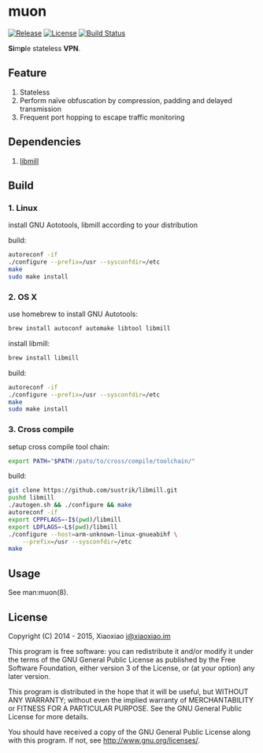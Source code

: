 # muon #

[![Release](https://img.shields.io/github/release/XiaoxiaoPu/muon.svg)](https://github.com/XiaoxiaoPu/muon/releases/latest)
[![License](https://img.shields.io/badge/license-GPL%203-blue.svg)](https://www.gnu.org/licenses/gpl.html)
[![Build Status](https://ci.xiaoxiao.im/buildStatus/icon?job=muon)](https://ci.xiaoxiao.im/job/muon)

**Si**m**p**le stateless **VPN**.

## Feature ##

1. Stateless
2. Perform naïve obfuscation by compression, padding and delayed transmission
3. Frequent port hopping to escape traffic monitoring


## Dependencies ##

1. [libmill](http://libmill.org/)


## Build ##

### 1. Linux ###

install GNU Aototools, libmill according to your distribution

build:

```bash
autoreconf -if
./configure --prefix=/usr --sysconfdir=/etc
make
sudo make install
```

### 2. OS X ###

use homebrew to install GNU Autotools:

```bash
brew install autoconf automake libtool libmill
```

install libmill:

```bash
brew install libmill
```

build:

```bash
autoreconf -if
./configure --prefix=/usr --sysconfdir=/etc
make
sudo make install
```

### 3. Cross compile ###

setup cross compile tool chain:

```bash
export PATH="$PATH:/pato/to/cross/compile/toolchain/"
```

build:

```bash
git clone https://github.com/sustrik/libmill.git
pushd libmill
./autogen.sh && ./configure && make
autoreconf -if
export CPPFLAGS=-I$(pwd)/libmill
export LDFLAGS=-L$(pwd)/libmill
./configure --host=arm-unknown-linux-gnueabihf \
    --prefix=/usr --sysconfdir=/etc
make
```


## Usage ##

See man:muon(8).


## License ##

Copyright (C) 2014 - 2015, Xiaoxiao <i@xiaoxiao.im>

This program is free software: you can redistribute it and/or modify
it under the terms of the GNU General Public License as published by
the Free Software Foundation, either version 3 of the License, or
(at your option) any later version.

This program is distributed in the hope that it will be useful,
but WITHOUT ANY WARRANTY; without even the implied warranty of
MERCHANTABILITY or FITNESS FOR A PARTICULAR PURPOSE.  See the
GNU General Public License for more details.

You should have received a copy of the GNU General Public License
along with this program. If not, see <http://www.gnu.org/licenses/>.
